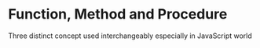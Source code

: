 # Function, Method and Procedure

Three distinct concept used interchangeably especially in JavaScript world



